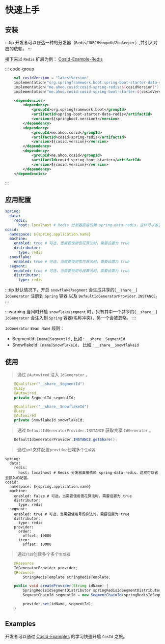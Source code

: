 # 快速上手

## 安装

:::tip
开发者可以任选一种的分发器（`Redis`/`JDBC`/`Mongodb`/`Zookeeper`）,并引入对应的依赖。
:::

接下来以 `Redis` 扩展为例： [CosId-Example-Redis](https://github.com/Ahoo-Wang/CosId/tree/main/examples/cosid-example-redis)

::: code-group
```kotlin [Gradle(Kotlin)]
    val cosidVersion = "latestVersion"
    implementation("org.springframework.boot:spring-boot-starter-data-redis")
    implementation("me.ahoo.cosid:cosid-spring-redis:${cosidVersion}")
    implementation("me.ahoo.cosid:cosid-spring-boot-starter:${cosidVersion}")
```
```xml [Maven]
    <dependencies>
        <dependency>
            <groupId>org.springframework.boot</groupId>
            <artifactId>spring-boot-starter-data-redis</artifactId>
            <version>${springboot.version}</version>
        </dependency>
        <dependency>
            <groupId>me.ahoo.cosid</groupId>
            <artifactId>cosid-spring-redis</artifactId>
            <version>${cosid.version}</version>
        </dependency>
        <dependency>
            <groupId>me.ahoo.cosid</groupId>
            <artifactId>cosid-spring-boot-starter</artifactId>
            <version>${cosid.version}</version>
        </dependency>
    </dependencies>
```
:::

## 应用配置

```yaml
spring:
  data:
    redis:
      host: localhost # Redis 分发器直接依赖 spring-data-redis，这样可以省去额外的配置。
cosid:
  namespace: ${spring.application.name}
  machine:
    enabled: true # 可选，当需要使用雪花算法时，需要设置为 true
    distributor:
      type: redis
  snowflake:
    enabled: true # 可选，当需要使用雪花算法时，需要设置为 true
  segment:
    enabled: true # 可选，当需要使用号段算法时，需要设置为 true
    distributor:
      type: redis
```

:::tip
默认情况下，开启 `snowflake`/`segment` 会生成共享的(`__share__`) `IdGenerator` 注册到 `Spring` 容器 以及 `DefaultIdGeneratorProvider.INSTANCE`。
:::

:::warning
当同时开启 `snowflake`/`segment` 时，只有其中一个共享的(`__share__`) `IdGenerator` 会注入到 `Spring` 容器(名称冲突)，另一个会被忽略。
:::

`IdGenerator` `Bean Name` 规则：
- SegmentId: `[name]SegmentId` , 比如 : `__share__SegmentId`
- SnowflakeId: `[name]SnowflakeId`， 比如 : `__share__SnowflakeId`

## 使用

> 通过 `@Autowired` 注入 `IdGenerator` 。

```java {1,6}
    @Qualifier("__share__SegmentId")
    @Lazy
    @Autowired
    private SegmentId segmentId;

    @Qualifier("__share__SnowflakeId")
    @Lazy
    @Autowired
    private SnowflakeId snowflakeId;
``` 

> 通过 `DefaultIdGeneratorProvider.INSTANCE` 获取共享 `IdGenerator` 。

```java
    DefaultIdGeneratorProvider.INSTANCE.getShare();
```

> 通过`yml`文件配置`provider`创建多个`生成器`

```
spring:
  data:
    redis:
      host: localhost # Redis 分发器直接依赖 spring-data-redis，这样可以省去额外的配置。
cosid:
  namespace: ${spring.application.name}
  machine:
    enabled: false # 可选，当需要使用雪花算法时，需要设置为 true
    distributor:
      type: redis
  segment:
    enabled: true # 可选，当需要使用号段算法时，需要设置为 true
    distributor:
      type: redis
    provider:
      order:
        offset: 10000
      item:
        offset: 10000
```

>通过`代码`创建多个多个`生成器`

```java
	@Resource
  	IdGeneratorProvider provider;
	@Resource
        StringRedisTemplate stringRedisTemplate;

	public void createProvider(String idName) {
        SpringRedisIdSegmentDistributor springRedisIdSegmentDistributor = new SpringRedisIdSegmentDistributor("namespace", "idName", stringRedisTemplate);
        SegmentChainId segmentId = new SegmentChainId(springRedisIdSegmentDistributor);

        provider.set(idName, segmentId);
    }
```



## Examples

开发者可以通过 [CosId-Examples](https://github.com/Ahoo-Wang/CosId/tree/main/examples) 的学习快速开启 `CosId` 之旅。
